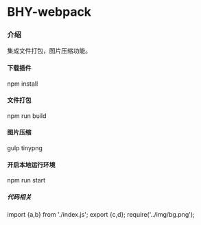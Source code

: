 # BHY-webpack

### 介绍
集成文件打包，图片压缩功能。

#### 下载插件
npm install

#### 文件打包
npm run build

#### 图片压缩
gulp tinypng

#### 开启本地运行环境
npm run start

##### 代码相关
import {a,b} from './index.js';
export {c,d};
require('../img/bg.png');